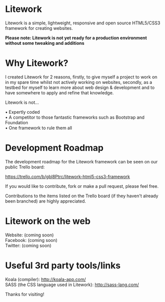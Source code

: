 Litework
========

Litework is a simple, lightweight, responsive and open source HTML5/CSS3 framework for creating websites.

<strong>Please note: Litework is not yet ready for a production environment without some tweaking and additions</strong>

Why Litework?
========

I created Litework for 2 reasons, firstly, to give myself a project to work on in my spare time whilst not actively working on websites, secondly, as a testbed for myself to learn more about web design & development and to have somewhere to apply and refine that knowledge.

Litework is not...

•    Expertly coded<br>
•    A competitor to those fantastic frameworks such as Bootstrap and Foundation<br>
•    One framework to rule them all<br>

Development Roadmap
========

The development roadmap for the Litework framework can be seen on our public Trello board:

https://trello.com/b/gbl8Ptrc/litework-html5-css3-framework

If you would like to contribute, fork or make a pull request, please feel free.

Contributions to the items listed on the Trello board (if they haven't already been branched) are highly appreciated.

Litework on the web
========

Website: (coming soon)<br>
Facebook: (coming soon)<br>
Twitter: (coming soon)<br>

Useful 3rd party tools/links
========

Koala (compiler): http://koala-app.com/<br>
SASS (the CSS language used in Litework): http://sass-lang.com/<br>

Thanks for visiting!
